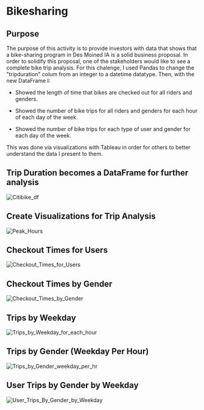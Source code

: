 # Bikesharing

## Purpose

The purpose of this activity is to provide investors with data that shows that a bike-sharing program in Des Moined IA is a solid business proposal. In order to solidify this proposal, one of the stakeholders would like to see a complete bike trip analysis. For this chalenge, I used Pandas to change the "tripduration" colum from an integer to a datetime datatype. Then, with the new DataFrame I:

- Showed the length of time that bikes are checked out for all riders and genders.

- Showed the number of bike trips for all riders and genders for each hour of each day of the week.

- Showed the number of bike trips for each type of user and gender for each day of the week.

This was done via visualizations with Tableau in order for others to better understand the data I present to them.

## Trip Duration becomes a DataFrame for further analysis

![Citibike_df](https://user-images.githubusercontent.com/8845050/178769097-814e0029-b1df-46fd-89a5-a3f2816f4ff1.PNG)

## Create Visualizations for Trip Analysis

![Peak_Hours](https://user-images.githubusercontent.com/8845050/178778093-9e509fa5-90ce-4115-b31e-628c143a030a.PNG)

## Checkout Times for Users

![Checkout_Times_for_Users](https://user-images.githubusercontent.com/8845050/178778914-fae8b1e0-be6d-48f2-a3b5-d67708bbf6fe.PNG)

## Checkout Times by Gender

![Checkout_Times_by_Gender](https://user-images.githubusercontent.com/8845050/178779073-523c3975-d0f3-4dec-b689-6f83b2e22a7a.PNG)

## Trips by Weekday

![Trips_by_Weekday_for_each_hour](https://user-images.githubusercontent.com/8845050/178780319-059e0ec3-55f8-4eff-bbf2-08a931d36800.PNG)

## Trips by Gender (Weekday Per Hour)

![Trips_by_Gender_weekday_per_hr](https://user-images.githubusercontent.com/8845050/178780369-21db150d-5e4a-4cbb-a7cc-2408b739c3b1.PNG)

## User Trips by Gender by Weekday

![User_Trips_By_Gender_by_Weekday](https://user-images.githubusercontent.com/8845050/178780533-c6351dee-692e-48f5-b1cc-9b41f3635431.PNG)



